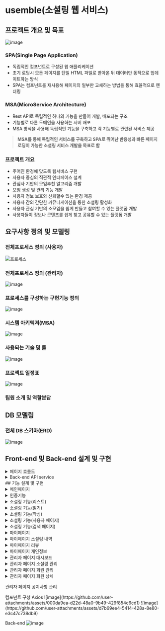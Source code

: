 # usemble(소셜링 웹 서비스)
## 프로젝트 개요 및 목표
![image](https://github.com/user-attachments/assets/ba75e171-21fa-4dc9-bb4b-ffcac21bff82)
### SPA(Single Page Application)
- 독립적인 컴포넌트로 구성된 웹 애플리케이션
- 초기 로딩시 모든 페이지를 단일 HTML 파일로 받아온 뒤 데이터만 동적으로 업데이트하는 방식
- SPA는 컴포넌트를 재사용해 페이지의 일부만 교체하는 방법을 통해 효율적으로 렌더링

### MSA(MicroService Architecture)
- Rest API로 독립적인 하나의 기능을 만들어 개발, 배포되는 구조
- 기능별로 다른 도메인을 사용하는 서버 배포
- MSA 방식을 사용해 독립적인 기능을 구축하고 각 기능별로 관련된 서비스 제공
>**MSA를 통해 독립적인 서비스를 구축하고 SPA로 뛰어난 반응성과 빠른 페이지 로딩이 가능한 소셜링 서비스 개발을 목표로 함**

### 프로젝트 개요
- 주어진 환경에 맞도록 웹서비스 구현
- 사용자 중심의 직관적 인터페이스 설계
- 관심사 기반의 모임추천 알고리즘 개발
- 모임 생성 및 관리 기능 개발
- 사용자 정보 보호와 신뢰할수 있는 환경 제공
- 사용자 간의 간단한 커뮤니케이션을 통한 소셜링 활성화
- 사용자 관심 기반의 소모임을 쉽게 만들고 참여할 수 있는 플랫폼 개발
- 사용자들이 정보나 콘텐츠를 쉽게 찾고 공유할 수 있는 플랫폼 개발
## 요구사항 정의 및 모델링
### 전체프로세스 정의 (사용자)

![프로세스](https://github.com/user-attachments/assets/be71ce52-5ddf-4a97-b1c9-e476c21ef32f)
### 전체프로세스 정의 (관리자)
![image](https://github.com/user-attachments/assets/a120ce82-4973-43f2-8220-71c350c75e81)

### 프로세스를 구성하는 구현기능 정의
![image](https://github.com/user-attachments/assets/4e2d7936-90bd-4240-94fe-fe1ee9ff475c)
### 시스템 아키텍져(MSA)
![image](https://github.com/user-attachments/assets/1c7a99a8-3450-4984-a80c-b32c14f6f4fc)
### 사용되는 기술 및 툴
![image](https://github.com/user-attachments/assets/582b792b-2d12-4b9b-a1e0-9362671f2c05)
### 프로젝트 일정표
![image](https://github.com/user-attachments/assets/f171a076-9667-45bb-93df-6c3bb0987b71)
### 팀원 소개 및 역할분담

## DB 모델링
### 전체 DB 스키마(ERD)
![image](https://github.com/user-attachments/assets/2c8b5ed1-70e7-46ba-b98b-9fae43591d98)

## Front-end 및 Back-end 설계 및 구현
<details><summary>
페이지 흐름도
</summary>

![image](https://github.com/user-attachments/assets/2c2aa6f0-98e1-4ea6-9f55-8c94b2b5fa14)
![image](https://github.com/user-attachments/assets/cfc8b6ac-3ad2-4753-b968-6b302e11114a)
![image](https://github.com/user-attachments/assets/ec173b4f-30d9-4866-91aa-68c8fa4a1ecf)
![image](https://github.com/user-attachments/assets/87cee3e5-1d9b-43b9-8986-1c8fb5ae1275)
![image](https://github.com/user-attachments/assets/89196ae6-ab78-4b9e-a2d4-5ca9fc151923)
![image](https://github.com/user-attachments/assets/65cff688-5c17-460a-9fe7-ecba7ace2916)
![image](https://github.com/user-attachments/assets/2b54411f-e753-4a1b-aeaf-0a6627d4b618)

</details>


<details><summary>
Back-end API service
</summary>
![image](https://github.com/user-attachments/assets/11aadc7c-dc96-4bee-9b91-445cb799a92b)
![image](https://github.com/user-attachments/assets/4c8028b5-bf48-42f5-a3b1-4aab8713bb75)
![image](https://github.com/user-attachments/assets/a5d15e44-3c92-45bd-bd33-6b9448f2f40d)
![image](https://github.com/user-attachments/assets/84ba75e3-eff2-4330-b615-c6c653e051e7)

</details>
## 기능 설계 및 구현  
<details><summary>
메인페이지
</summary>
  컴포넌트 구성
![image](https://github.com/user-attachments/assets/3fff898e-da6f-46c6-9c80-d28c87cee092)
  사용흐름
![image](https://github.com/user-attachments/assets/ab734938-3322-418b-8e69-db8b51c47375)
  Axios
![image](https://github.com/user-attachments/assets/5d1da313-e10f-4ed9-a3be-5f3cc8bce2a2)
  Back-end
 ![image](https://github.com/user-attachments/assets/2e49f3ff-6d28-4d1a-8741-44cac8f665f7)
</details>

<details><summary>
인증기능
</summary>
  컴포넌트 구성 및 사용흐름
![image](https://github.com/user-attachments/assets/5bc64a5c-e025-4eb9-9948-9948e84b8cff)
    Axios
![image](https://github.com/user-attachments/assets/ab734938-3322-418b-8e69-db8b51c47375)
![image](https://github.com/user-attachments/assets/616589a4-7d61-4f55-94ff-c47254f0c33b)

  Back-end
![image](https://github.com/user-attachments/assets/e0755c27-7b87-4ce0-a2ec-2e87fd8e7975)
![image](https://github.com/user-attachments/assets/2d6be4d9-bed4-4aa3-93c9-9bf4a4bfe26b)
![image](https://github.com/user-attachments/assets/4dafba6f-50ae-4df5-8e57-d79cd45af1ca)
![image](https://github.com/user-attachments/assets/ec360132-c53e-4f6d-bf8e-4ba68123d286)

</details>
<details><summary>
소셜링 기능(리스트)
</summary>
  컴포넌트 구성 및 사용흐름
![image](https://github.com/user-attachments/assets/7885a186-15bc-46a0-8486-27e340f37693)

    Axios
![image](https://github.com/user-attachments/assets/bd047a71-dffb-47d9-b49b-abde013f16fb)


  Back-end
![image](https://github.com/user-attachments/assets/f220081c-9bf4-400c-af12-fd56e8cff0f5)


</details>
<details><summary>
소셜링 기능(읽기)
</summary>
  컴포넌트 구성 및 사용흐름
![image](https://github.com/user-attachments/assets/3cd127ee-a9e6-462f-8533-e4c289991b64)

    Axios
![image](https://github.com/user-attachments/assets/8c997326-88cd-4ca8-b2bf-7ecd024f35d7)

  Back-end
![image](https://github.com/user-attachments/assets/01794d7f-4cdc-4d8d-a913-48f889a91219)
![image](https://github.com/user-attachments/assets/545565d0-667e-48ed-b299-095f8c8b55dc)


</details>
<details><summary>
소셜링 기능(작성)
</summary>
  컴포넌트 구성 및 Axios
![image](https://github.com/user-attachments/assets/73c85223-1052-456a-9ae3-161d122285f5)

  Back-end
![image](https://github.com/user-attachments/assets/a6181e01-3074-411b-b37a-53615fa5ca4c)

</details>
<details><summary>
소셜링 기능(사용자 페이지)
</summary>
  컴포넌트 구성 
![image](https://github.com/user-attachments/assets/31a5af26-d508-4c04-a9f9-28cf5cf6c9e1)
 Axios
![image](https://github.com/user-attachments/assets/86c13d3a-2230-4161-8912-5ca46d82a4f3)
![image](https://github.com/user-attachments/assets/e4096449-70ec-4605-bad7-0fedaf200842)

  Back-end
![image](https://github.com/user-attachments/assets/58ebbb9c-d8f8-47ae-98fd-69dffd8695ab)
![image](https://github.com/user-attachments/assets/e3bd9e5e-3825-4405-bd56-c9a7cf36af48)
![image](https://github.com/user-attachments/assets/2d2faf8e-c01b-46dc-aef6-bdb6755438ae)

</details>
<details><summary>
소셜링 기능(검색 페이지)
</summary>
  컴포넌트 구성 Axios
![image](https://github.com/user-attachments/assets/1a1c9bf8-0f51-4097-ad35-5a8a6ec707e8)

  Back-end
![image](https://github.com/user-attachments/assets/cb37d461-0cda-4ae6-aad8-44bd601d4f33)

</details>
<details><summary>
마이페이지
</summary>
  컴포넌트 구성
![image](https://github.com/user-attachments/assets/d4ad1b94-da8d-4142-9d2f-e4f5457ba0fb)
![image](https://github.com/user-attachments/assets/ee752b28-8e28-4e85-9a25-a9e88072fc5c)
  Axios
![image](https://github.com/user-attachments/assets/99bc1f13-0023-4769-a0f2-27cb5a6dfa2c)

  Back-end
![image](https://github.com/user-attachments/assets/59822c6d-de49-47f9-8890-7eedb9175bdd)
</details>
<details><summary>
마이페이지 소셜링 내역
</summary>
  컴포넌트 구성
![image](https://github.com/user-attachments/assets/9c69676a-6657-4911-9389-d798dc2a8f52)

  Axios
![image](https://github.com/user-attachments/assets/83ef4324-ab95-4f7f-aeee-60ea1bb4376a)


  Back-end
![image](https://github.com/user-attachments/assets/c31e74a5-d86e-4a0a-98f5-467413afedea)

</details>
<details><summary>
마이페이지 리뷰
</summary>
  컴포넌트 구성
![image](https://github.com/user-attachments/assets/d48e7865-6e30-4d0b-8c18-1d1ff2232535)

  Axios
![image](https://github.com/user-attachments/assets/02dbca30-c29e-4e32-ab7a-42f0bca6ba5e)

  Back-end
![image](https://github.com/user-attachments/assets/2c18b17b-4860-4a3c-b69a-a3be5c6b27dd)

</details>

<details><summary>
마이페이지 개인정보
</summary>
  컴포넌트 구성
![image](https://github.com/user-attachments/assets/d05e612f-b603-465a-ae69-24c8d6dcb62f)


  Axios
![image](https://github.com/user-attachments/assets/ba40cca5-a132-47cb-957d-ce672414c33d)


  Back-end
![image](https://github.com/user-attachments/assets/7b3e6e47-6b55-44d6-b037-e3f18b9d7fa2)


</details>
<details><summary>
관리자 페이지 대시보드
</summary>
  컴포넌트 구성 Axios
![image](https://github.com/user-attachments/assets/5865e924-19f0-4f24-9326-054e4d780b0c)


  Back-end
![image](https://github.com/user-attachments/assets/5184fcfe-a97d-45e0-b99e-855b2166039b)

</details>
<details><summary>
관리자 페이지 소셜링 관리
</summary>
  컴포넌트 구성 Axios
![image](https://github.com/user-attachments/assets/27ec66f9-aa96-4455-87c2-70663596125e)



  Back-end
![image](https://github.com/user-attachments/assets/5cb0a591-1b05-4b5d-880a-804e90c5f8f7)


</details>
<details><summary>
관리자 페이지 회원 관리
</summary>
  컴포넌트 구성 Axios
![image](https://github.com/user-attachments/assets/833444f2-e553-42c2-a420-9fef278db6bf)




  Back-end
![image](https://github.com/user-attachments/assets/f295e216-897d-45c8-a61e-f0676bfa50b9)



</details>
<details><summary>
관리자 페이지 회원 상세
</summary>
  컴포넌트 구성 Axios
![image](https://github.com/user-attachments/assets/1f801c8f-fa5b-4362-9803-27d6a4f5c433)

  Back-end
![image](https://github.com/user-attachments/assets/7924b051-e38e-47a6-959a-cd779169cbbe)

</details>

관리자 페이지 공지사항 관리
</summary>
  컴포넌트 구성 Axios
![image](https://github.com/user-attachments/assets/000da9ea-d22d-48a0-9b49-429f854c6cd1)
![image](https://github.com/user-attachments/assets/d7b69ee4-5414-428a-8e80-e3c47c738db9)



  Back-end
![image](https://github.com/user-attachments/assets/6ed1dc8c-73d5-4a90-82f0-f18c86127488)


</details>




